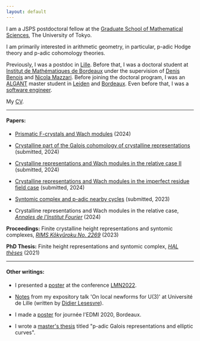 ```yaml
---
layout: default
---
```

		
I am a JSPS postdoctoral fellow at the [Graduate School of Mathematical Sciences](https://www.ms.u-tokyo.ac.jp/), The University of Tokyo.
		
I am primarily interested in arithmetic geometry, in particular, p-adic Hodge theory and p-adic cohomology theories.

Previously, I was a postdoc in [Lille](http://math.univ-lille1.fr/).
Before that, I was a doctoral student at [Institut de Mathématiques de Bordeaux](https://www.math.u-bordeaux.fr/imb/spip.php) under the supervision of [Denis Benois](https://www.math.u-bordeaux.fr/~dbenoua/) and [Nicola Mazzari](https://sites.google.com/site/nclmzzr/).
Before joining the doctoral program, I was an [ALGANT](http://algant.eu/) master student in [Leiden](https://www.universiteitleiden.nl/en/science/mathematics) and [Bordeaux](https://www.u-bordeaux.com/).
Even before that, I was a [software engineer](https://research.samsung.com/sri-b).

My [CV](cv.pdf).

* * *

#### Papers:

* [Prismatic F-crystals and Wach modules](prismatic_wach.pdf) (2024)

* [Crystalline part of the Galois cohomology of crystalline representations](crystalline_galois_cohomology.pdf) (submitted, 2024)
     
* [Crystalline representations and Wach modules in the relative case II](wachmod_relative_ii.pdf) (submitted, 2024)
  
* [Crystalline representations and Wach modules in the imperfect residue field case](wachmod_imperfect.pdf) (submitted, 2024)

* [Syntomic complex and p-adic nearby cycles](syntomic_complex.pdf) (submitted, 2023)
 
* Crystalline representations and Wach modules in the relative case, [_Annales de l'Institut Fourier_](https://doi.org/10.5802/aif.3670) (2024)

__Proceedings:__ Finite crystalline height representations and syntomic complexes, [_RIMS Kôkyûroku No. 2269_](https://www.kurims.kyoto-u.ac.jp/~kyodo/kokyuroku/contents/2269.html) (2023)

__PhD Thesis:__ Finite height representations and syntomic complex, [_HAL thèses_](https://tel.archives-ouvertes.fr/tel-03485160) (2021)

* * *

#### Other writings:

* I presented a [poster](poster_lmn_2022.pdf) at the conference [LMN2022](https://sites.google.com/view/lmn2022/).

* [Notes](https://lesesvre.perso.math.cnrs.fr/s2-lecture5.pdf) from my expository talk 'On local newforms for U(3)' at Université de Lille (written by [Didier Lesesvre](https://lesesvre.perso.math.cnrs.fr/index.html)).
   
* I made a [poster](poster_edmi_2020.pdf) for journée l'EDMI 2020, Bordeaux.

* I wrote a [master's thesis](https://www.math.u-bordeaux.fr/~ybilu/algant/documents/theses/Abhinandan.pdf) titled "p-adic Galois representations and elliptic curves".
